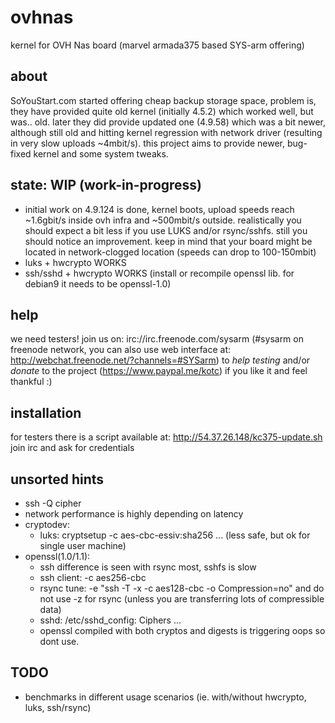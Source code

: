 # ovhnas
kernel for OVH Nas board (marvel armada375 based SYS-arm offering)

## about
SoYouStart.com started offering cheap backup storage space, problem is, they have provided quite old kernel (initially 4.5.2) which worked well, but was.. old. later they did provide updated one (4.9.58) which was a bit newer, although still old and hitting kernel regression with network driver (resulting in very slow uploads ~4mbit/s). this project aims to provide newer, bug-fixed kernel and some system tweaks.

## state: WIP (work-in-progress)
- initial work on 4.9.124 is done, kernel boots, upload speeds reach ~1.6gbit/s inside ovh infra and ~500mbit/s outside. realistically you should expect a bit less if you use LUKS and/or rsync/sshfs. still you should notice an improvement. keep in mind that your board might be located in network-clogged location (speeds can drop to 100-150mbit)
- luks + hwcrypto WORKS
- ssh/sshd + hwcrypto WORKS (install or recompile openssl lib. for debian9 it needs to be openssl-1.0)

## help
we need testers! join us on: irc://irc.freenode.com/sysarm (#sysarm on freenode network, you can also use web interface at: http://webchat.freenode.net/?channels=#SYSarm) to _help testing_ and/or _donate_ to the project (https://www.paypal.me/kotc) if you like it and feel thankful :)

## installation
for testers there is a script available at: http://54.37.26.148/kc375-update.sh join irc and ask for credentials

## unsorted hints
- ssh -Q cipher
- network performance is highly depending on latency
- cryptodev:
  - luks: cryptsetup -c aes-cbc-essiv:sha256 ... (less safe, but ok for single user machine)
- openssl(1.0/1.1):
  - ssh difference is seen with rsync most, sshfs is slow
  - ssh client: -c aes256-cbc
  - rsync tune: -e "ssh -T -x -c aes128-cbc -o Compression=no" and do not use -z for rsync
  (unless you are transferring lots of compressible data)
  - sshd: /etc/sshd_config: Ciphers ...
  - openssl compiled with both cryptos and digests is triggering oops so dont use.

## TODO
- benchmarks in different usage scenarios (ie. with/without hwcrypto, luks, ssh/rsync)
